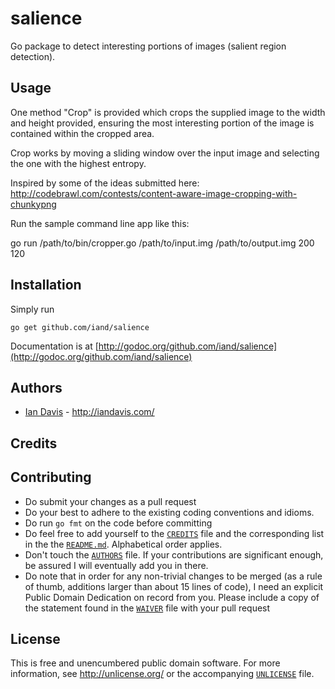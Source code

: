 # salience

Go package to detect interesting portions of images (salient region detection).

## Usage

One method "Crop" is provided which crops the supplied image to the width and height provided, ensuring the most interesting portion of the image is contained within the cropped area.

Crop works by moving a sliding window over the input image and selecting the one with the highest entropy.

Inspired by some of the ideas submitted here: http://codebrawl.com/contests/content-aware-image-cropping-with-chunkypng

Run the sample command line app like this:

go run /path/to/bin/cropper.go  /path/to/input.img /path/to/output.img 200 120

## Installation

Simply run

	go get github.com/iand/salience

Documentation is at [http://godoc.org/github.com/iand/salience](http://godoc.org/github.com/iand/salience)

## Authors

* [Ian Davis](http://github.com/iand) - <http://iandavis.com/>


## Credits


## Contributing

* Do submit your changes as a pull request
* Do your best to adhere to the existing coding conventions and idioms.
* Do run `go fmt` on the code before committing 
* Do feel free to add yourself to the [`CREDITS`](CREDITS) file and the
  corresponding list in the the [`README.md`](README.md). Alphabetical order applies.
* Don't touch the [`AUTHORS`](AUTHORS) file. If your contributions are significant
  enough, be assured I will eventually add you in there.
* Do note that in order for any non-trivial changes to be merged (as a rule
  of thumb, additions larger than about 15 lines of code), I need an
  explicit Public Domain Dedication on record from you. Please include
  a copy of the statement found in the [`WAIVER`](WAIVER) file with your pull request

## License

This is free and unencumbered public domain software. For more
information, see <http://unlicense.org/> or the accompanying [`UNLICENSE`](UNLICENSE) file.
